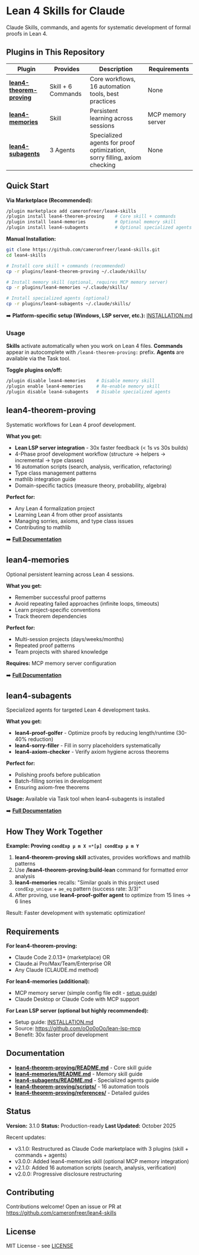# Lean 4 Skills for Claude

Claude Skills, commands, and agents for systematic development of formal proofs in Lean 4.

## Plugins in This Repository

| Plugin | Provides | Description | Requirements |
|--------|----------|-------------|--------------|
| **[lean4-theorem-proving](plugins/lean4-theorem-proving/)** | Skill + 6 Commands | Core workflows, 16 automation tools, best practices | None |
| **[lean4-memories](plugins/lean4-memories/)** | Skill | Persistent learning across sessions | MCP memory server |
| **[lean4-subagents](plugins/lean4-subagents/)** | 3 Agents | Specialized agents for proof optimization, sorry filling, axiom checking | None |

## Quick Start

**Via Marketplace (Recommended):**
```bash
/plugin marketplace add cameronfreer/lean4-skills
/plugin install lean4-theorem-proving    # Core skill + commands
/plugin install lean4-memories           # Optional memory skill
/plugin install lean4-subagents          # Optional specialized agents
```

**Manual Installation:**
```bash
git clone https://github.com/cameronfreer/lean4-skills.git
cd lean4-skills

# Install core skill + commands (recommended)
cp -r plugins/lean4-theorem-proving ~/.claude/skills/

# Install memory skill (optional, requires MCP memory server)
cp -r plugins/lean4-memories ~/.claude/skills/

# Install specialized agents (optional)
cp -r plugins/lean4-subagents ~/.claude/skills/
```

➡️ **Platform-specific setup (Windows, LSP server, etc.):** [INSTALLATION.md](INSTALLATION.md)

### Usage

**Skills** activate automatically when you work on Lean 4 files. **Commands** appear in autocomplete with `/lean4-theorem-proving:` prefix. **Agents** are available via the Task tool.

**Toggle plugins on/off:**
```bash
/plugin disable lean4-memories    # Disable memory skill
/plugin enable lean4-memories     # Re-enable memory skill
/plugin disable lean4-subagents   # Disable specialized agents
```

## lean4-theorem-proving

Systematic workflows for Lean 4 proof development.

**What you get:**
- **Lean LSP server integration** - 30x faster feedback (< 1s vs 30s builds)
- 4-Phase proof development workflow (structure → helpers → incremental → type classes)
- 16 automation scripts (search, analysis, verification, refactoring)
- Type class management patterns
- mathlib integration guide
- Domain-specific tactics (measure theory, probability, algebra)

**Perfect for:**
- Any Lean 4 formalization project
- Learning Lean 4 from other proof assistants
- Managing sorries, axioms, and type class issues
- Contributing to mathlib

➡️ **[Full Documentation](plugins/lean4-theorem-proving/README.md)**

## lean4-memories

Optional persistent learning across Lean 4 sessions.

**What you get:**
- Remember successful proof patterns
- Avoid repeating failed approaches (infinite loops, timeouts)
- Learn project-specific conventions
- Track theorem dependencies

**Perfect for:**
- Multi-session projects (days/weeks/months)
- Repeated proof patterns
- Team projects with shared knowledge

**Requires:** MCP memory server configuration

➡️ **[Full Documentation](plugins/lean4-memories/README.md)**

## lean4-subagents

Specialized agents for targeted Lean 4 development tasks.

**What you get:**
- **lean4-proof-golfer** - Optimize proofs by reducing length/runtime (30-40% reduction)
- **lean4-sorry-filler** - Fill in sorry placeholders systematically
- **lean4-axiom-checker** - Verify axiom hygiene across theorems

**Perfect for:**
- Polishing proofs before publication
- Batch-filling sorries in development
- Ensuring axiom-free theorems

**Usage:** Available via Task tool when lean4-subagents is installed

➡️ **[Full Documentation](plugins/lean4-subagents/README.md)**

## How They Work Together

**Example: Proving `condExp μ m X =ᵐ[μ] condExp μ m Y`**

1. **lean4-theorem-proving skill** activates, provides workflows and mathlib patterns
2. Use **/lean4-theorem-proving:build-lean** command for formatted error analysis
3. **lean4-memories** recalls: "Similar goals in this project used `condExp_unique` + `ae_eq` pattern (success rate: 3/3)"
4. After proving, use **lean4-proof-golfer agent** to optimize from 15 lines → 6 lines

Result: Faster development with systematic optimization!

## Requirements

**For lean4-theorem-proving:**
- Claude Code 2.0.13+ (marketplace) OR
- Claude.ai Pro/Max/Team/Enterprise OR
- Any Claude (CLAUDE.md method)

**For lean4-memories (additional):**
- MCP memory server (simple config file edit - [setup guide](lean4-memories/README.md#installation))
- Claude Desktop or Claude Code with MCP support

**For Lean LSP server (optional but highly recommended):**
- Setup guide: [INSTALLATION.md](INSTALLATION.md#lean-lsp-server)
- Source: https://github.com/oOo0oOo/lean-lsp-mcp
- Benefit: 30x faster proof development

## Documentation

- **[lean4-theorem-proving/README.md](plugins/lean4-theorem-proving/README.md)** - Core skill guide
- **[lean4-memories/README.md](plugins/lean4-memories/README.md)** - Memory skill guide
- **[lean4-subagents/README.md](plugins/lean4-subagents/README.md)** - Specialized agents guide
- **[lean4-theorem-proving/scripts/](plugins/lean4-theorem-proving/scripts/)** - 16 automation tools
- **[lean4-theorem-proving/references/](plugins/lean4-theorem-proving/references/)** - Detailed guides

## Status

**Version:** 3.1.0
**Status:** Production-ready
**Last Updated:** October 2025

Recent updates:
- v3.1.0: Restructured as Claude Code marketplace with 3 plugins (skill + commands + agents)
- v3.0.0: Added lean4-memories skill (optional MCP memory integration)
- v2.1.0: Added 16 automation scripts (search, analysis, verification)
- v2.0.0: Progressive disclosure restructuring

## Contributing

Contributions welcome! Open an issue or PR at https://github.com/cameronfreer/lean4-skills

## License

MIT License - see [LICENSE](LICENSE)
